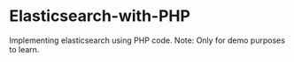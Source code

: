 # Elasticsearch-with-PHP
Implementing elasticsearch using PHP code. Note: Only for demo purposes to learn.
